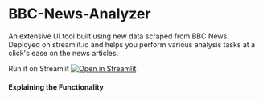 # BBC-News-Analyzer
An extensive UI tool built using new data scraped from BBC News. Deployed on streamlit.io and helps you perform various analysis tasks at a click's ease on the news articles.

Run it on Streamlit [![Open in Streamlit](https://static.streamlit.io/badges/streamlit_badge_black_white.svg)](https://share.streamlit.io/antoreep-jana/bbc-news-analyzer/main/app.py)


#### Explaining the Functionality
